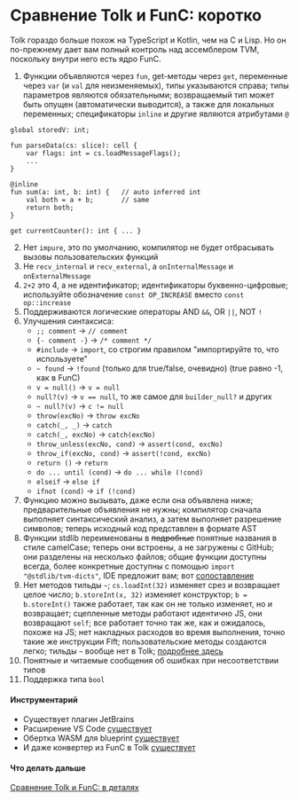 # Сравнение Tolk и FunC: коротко

Tolk гораздо больше похож на TypeScript и Kotlin, чем на C и Lisp.
Но он по-прежнему дает вам полный контроль над ассемблером TVM, поскольку внутри него есть ядро ​​FunC.

1. Функции объявляются через `fun`, get-методы через `get`, переменные через `var` (и `val` для неизменяемых), типы указываются справа; типы параметров являются обязательными; возвращаемый тип может быть опущен (автоматически выводится), а также для локальных переменных; спецификаторы `inline` и другие являются атрибутами `@`

```tolk
global storedV: int;

fun parseData(cs: slice): cell {
    var flags: int = cs.loadMessageFlags();
    ...
}

@inline
fun sum(a: int, b: int) {   // auto inferred int
    val both = a + b;       // same
    return both;
}

get currentCounter(): int { ... }
```

2. Нет `impure`, это по умолчанию, компилятор не будет отбрасывать вызовы пользовательских функций
3. Не `recv_internal` и `recv_external`, а `onInternalMessage` и `onExternalMessage`
4. `2+2` это 4, а не идентификатор; идентификаторы буквенно-цифровые; используйте обозначение `const OP_INCREASE` вместо `const op::increase`
5. Поддерживаются логические операторы AND `&&`, OR `||`, NOT `!`
6. Улучшения синтаксиса:
   - `;; comment` → `// comment`
   - `{- comment -}` → `/* comment */`
   - `#include` → `import`, со строгим правилом "импортируйте то, что используете"
   - `~ found` → `!found` (только для true/false, очевидно) (true равно -1, как в FunC)
   - `v = null()` → `v = null`
   - `null?(v)` → `v == null`, то же самое для `builder_null?` и других
   - `~ null?(v)` → `c != null`
   - `throw(excNo)` → `throw excNo`
   - `catch(_, _)` → `catch`
   - `catch(_, excNo)` → `catch(excNo)`
   - `throw_unless(excNo, cond)` → `assert(cond, excNo)`
   - `throw_if(excNo, cond)` → `assert(!cond, excNo)`
   - `return ()` → `return`
   - `do ... until (cond)` → `do ... while (!cond)`
   - `elseif` → `else if`
   - `ifnot (cond)` → `if (!cond)`
7. Функцию можно вызывать, даже если она объявлена ​​ниже; предварительные объявления не нужны; компилятор сначала выполняет синтаксический анализ, а затем выполняет разрешение символов; теперь исходный код представлен в формате AST
8. Функции stdlib переименованы в ~~подробные~~ понятные названия в стиле camelCase; теперь они встроены, а не загружены с GitHub; они разделены на несколько файлов; общие функции доступны всегда, более конкретные доступны с помощью `import "@stdlib/tvm-dicts"`, IDE предложит вам; вот [сопоставление](/v3/documentation/smart-contracts/tolk/tolk-vs-func/stdlib)
9. Нет методов тильды `~`; `cs.loadInt(32)` изменяет срез и возвращает целое число; `b.storeInt(x, 32)` изменяет конструктор; `b = b.storeInt()` также работает, так как он не только изменяет, но и возвращает; сцепленные методы работают идентично JS, они возвращают `self`; все работает точно так же, как и ожидалось, похоже на JS; нет накладных расходов во время выполнения, точно такие же инструкции Fift; пользовательские методы создаются легко; тильды `~` вообще нет в Tolk; [подробнее здесь](/v3/documentation/smart-contracts/tolk/tolk-vs-func/mutability)
10. Понятные и читаемые сообщения об ошибках при несоответствии типов
11. Поддержка типа `bool`

#### Инструментарий

- Существует плагин JetBrains
- Расширение VS Code [существует](https://github.com/ton-blockchain/tolk-vscode)
- Обертка WASM для blueprint [существует](https://github.com/ton-blockchain/tolk-js)
- И даже конвертер из FunC в Tolk [существует](https://github.com/ton-blockchain/convert-func-to-tolk)

#### Что делать дальше

[Сравнение Tolk и FunC: в деталях](/v3/documentation/smart-contracts/tolk/tolk-vs-func/in-detail)
